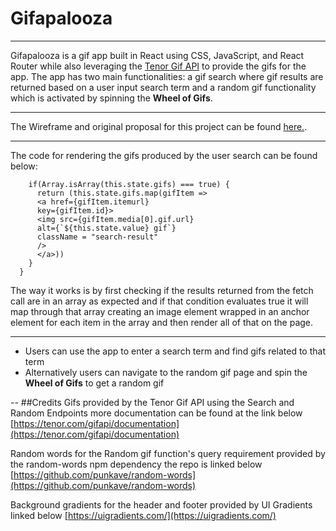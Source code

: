 # Gifapalooza
---

Gifapalooza is a gif app built in React using CSS, JavaScript, and React Router while also leveraging the [Tenor Gif API](https://tenor.com/gifapi/documentation) to provide the gifs for the app.  The app has two main functionalities: a gif search where gif results are returned based on a user input search term and a random gif functionality which is activated by spinning the **Wheel of Gifs**.

---

The Wireframe and original proposal for this project can be found [here.](https://docs.google.com/presentation/d/15niit84v-hF4xmKODcesMx8xqWldnVyK_XHxSUAVfZ4/edit?usp=sharing).

---

The code for rendering the gifs produced by the user search can be found below:
```renderGifs () {
    if(Array.isArray(this.state.gifs) === true) {
      return (this.state.gifs.map(gifItem => 
      <a href={gifItem.itemurl} 
      key={gifItem.id}>
      <img src={gifItem.media[0].gif.url} 
      alt={`${this.state.value} gif`}
      className = "search-result"
      />
      </a>))
    }
  }
  ```
The way it works is by first checking if the results returned from the fetch call are in an array as expected and if that condition evaluates true it will map through that array creating an image element wrapped in an anchor element for each item in the array and then render all of that on the page.

---

* Users can use the app to enter a search term and find gifs related to that term
* Alternatively users can navigate to the random gif page and spin the **Wheel of Gifs** to get a random gif

--
##Credits
Gifs provided by the Tenor Gif API using the Search and Random Endpoints more documentation can be found at the link below
[https://tenor.com/gifapi/documentation](https://tenor.com/gifapi/documentation)

Random words for the Random gif function's query requirement provided by the random-words npm dependency the repo is linked below
[https://github.com/punkave/random-words](https://github.com/punkave/random-words)

Background gradients for the header and footer provided by UI Gradients linked below
[https://uigradients.com/](https://uigradients.com/)

